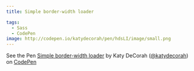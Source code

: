 ```yaml
---
title: Simple border-width loader

tags:
  - Sass
  - CodePen
image: http://codepen.io/katydecorah/pen/hdsLI/image/small.png
---
```


<p data-height="268" data-theme-id="97" data-slug-hash="hdsLI" data-user="katydecorah" data-default-tab="result" class='codepen'>See the Pen <a href='http://codepen.io/katydecorah/pen/hdsLI'>Simple border-width loader</a> by Katy DeCorah (<a href='http://codepen.io/katydecorah'>@katydecorah</a>) on <a href='http://codepen.io'>CodePen</a></p>
